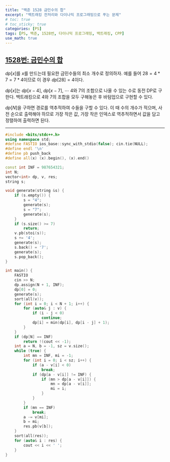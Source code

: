 ```yaml
---
title: "백준 1528 금민수의 합"
excerpt: "백트래킹 전처리와 다이나믹 프로그래밍으로 푸는 문제"
# toc: true
# toc_sticky: true
categories: [PS]
tags: [PS, 백준, 1528번, 다이나믹 프로그래밍, 백트래킹, CPP]
use_math: true
---
```


## [1528번: 금민수의 합](https://www.acmicpc.net/problem/1528)
  

$dp[x]$를 $x$를 만드는데 필요한 금민수들의 최소 개수로 정의하자. 예를 들어 $28 = 4 * 7 = 7 * 4$이므로 이 경우 $dp[28] = 4$이다.  

$dp[x]$는 $dp[x - 4]$, $dp[x - 7]$, ⋯ 4와 7의 조합으로 나올 수 있는 수로 동전 DP로 구한다. 백트래킹으로 4와 7의 조합을 모두 구해놓은 후 바텀업으로 구현할 수 있다.  

$dp[N]$을 구하면 경로를 역추적하여 수들을 구할 수 있다. 이 때 수의 개수가 적으며, 사전 순으로 출력해야 하므로 가장 작은 값, 가장 작은 인덱스로 역추적하면서 값을 담고 정렬하여 출력하면 된다.  



---

```cpp
#include <bits/stdc++.h>
using namespace std;
#define FASTIO ios_base::sync_with_stdio(false); cin.tie(NULL);
#define endl '\n'
#define pb push_back
#define all(x) (x).begin(), (x).end()

const int INF = 987654321;
int N;
vector<int> dp, v, res;
string s;

void generate(string &s) {
    if (s.empty()) {
        s = "4";
        generate(s);
        s = "7";
        generate(s);
    }
    if (s.size() >= 7)
        return;
    v.pb(stoi(s));
    s += '4';
    generate(s);
    s.back() = '7';
    generate(s);
    s.pop_back();
}

int main() {
    FASTIO
    cin >> N;
    dp.assign(N + 1, INF);
    dp[0] = 0;
    generate(s);
    sort(all(v));
    for (int i = 0; i < N + 1; i++) {
        for (auto& j : v) {
            if (i - j < 0)
                continue;
            dp[i] = min(dp[i], dp[i - j] + 1);
        }
    }
    if (dp[N] == INF)
        return !(cout << -1);
    int a = N, b = -1, sz = v.size();
    while (true) {
        int mn = INF, mi = -1;
        for (int i = 0; i < sz; i++) {
            if (a - v[i] < 0)
                break;
            if (dp[a - v[i]] != INF) {
                if (mn > dp[a - v[i]]) {
                    mn = dp[a - v[i]];
                    mi = i;
                }
            }
        }
        if (mn == INF)
            break;
        a -= v[mi];
        b = mi;
        res.pb(v[b]);
    }
    sort(all(res));
    for (auto& i : res) {
        cout << i << ' ';
    }
}
```

<br>
<br>